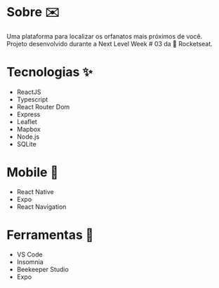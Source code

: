 <h1>Sobre ✉️</h1>
Uma plataforma para localizar os orfanatos mais próximos de você.</br>
Projeto desenvolvido durante a Next Level Week # 03 da 🚀 Rocketseat.

<h1>Tecnologias ✨</h1>
<ul>
<li>ReactJS</li>
<li>Typescript</li>
<li>React Router Dom</li>
<li>Express</li>
<li>Leaflet</li>
<li>Mapbox</li>
<li>Node.js</li>
<li>SQLite</li>
</ul>

<h1>Mobile 📱</h1>
<ul>
<li>React Native</li>
<li>Expo</li>
<li>React Navigation</li>
</ul>

<h1>Ferramentas 🔧</h1>
<ul>
<li>VS Code</li>
<li>Insomnia</li>
<li>Beekeeper Studio</li>
<li>Expo</li>
</ul>
